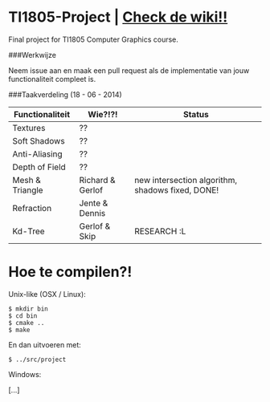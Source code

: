 TI1805-Project | [Check de wiki!!](https://github.com/Balletie/TI1805-Project/wiki)
===================================================================================

Final project for TI1805 Computer Graphics course.

###Werkwijze

Neem issue aan en maak een pull request als de implementatie van
jouw functionaliteit compleet is.

###Taakverdeling (18 - 06 - 2014)

| Functionaliteit | Wie?!?!          | Status           |
| --------------- | ---------------- | ---------------- |
| Textures        | ??               |                  |
| Soft Shadows    | ??               |                  |
| Anti-Aliasing   | ??               |                  |
| Depth of Field  | ??               |                  |
| Mesh & Triangle | Richard & Gerlof | new intersection algorithm, shadows fixed, DONE! |
| Refraction      | Jente & Dennis   |                  |
| Kd-Tree         | Gerlof & Skip    | RESEARCH :L      |

Hoe te compilen?!
=================

Unix-like (OSX / Linux): 

````
$ mkdir bin
$ cd bin
$ cmake ..
$ make
````

En dan uitvoeren met:
````
$ ../src/project
````

Windows:

[...]
